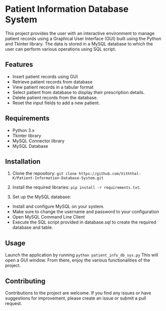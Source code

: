 # Patient Information Database System

This project provides the user with an interactive environment to manage patient records using a Graphical User Interface (GUI) built using the Python and Tkinter library. The data is stored in a MySQL database to which the user can perform various operations using SQL script.

## Features

- Insert patient records using GUI
- Retrieve patient records from database
- View patient records in a tabular format
- Select patient from database to display their prescription details.
- Delete patient records from the database.
- Reset the input fields to add a new patient.

## Requirements
- Python 3.x
- Tkinter library
- MySQL Connector library
- MySQL Database

## Installation
1. Clone the repository:
`git clone https://github.com/Viththal-K/Patient-Information-Database-System.git`

2. Install the required libraries:
`pip install -r requirements.txt`.

3. Set up the MySQL database:
- Install and configure MySQL on your system.
- Make sure to change the username and password to your configuration
- Open MySQL Command Line Client
- Execute the SQL script provided in database.sql to create the required database and table.

## Usage

Launch the application by running `python patient_info_db_sys.py` 
This will open a GUI window. From there, enjoy the various functionalities of the project.

## Contributing
Contributions to the project are welcome. If you find any issues or have suggestions for improvement, please create an issue or submit a pull request.
